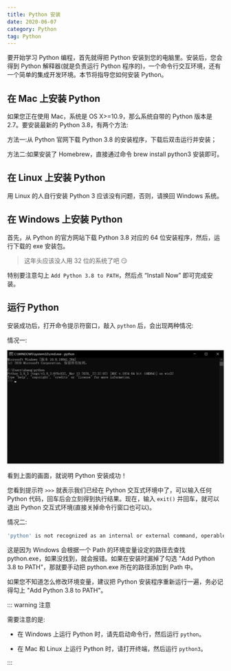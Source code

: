 ```yaml
---
title: Python 安装
date: 2020-06-07
category: Python
tag: Python
---
```


要开始学习 Python 编程，首先就得把 Python 安装到您的电脑里。安装后，您会得到 Python 解释器(就是负责运行 Python 程序的)，一个命令行交互环境，还有一个简单的集成开发环境。本节将指导您如何安装 Python。

## 在 Mac 上安装 Python

如果您正在使用 Mac，系统是 OS X>=10.9，那么系统自带的 Python 版本是 2.7。要安装最新的 Python 3.8，有两个方法:

方法一:从 Python 官网下载 Python 3.8 的安装程序，下载后双击运行并安装；

方法二:如果安装了 Homebrew，直接通过命令 brew install python3 安装即可。

## 在 Linux 上安装 Python

用 Linux 的人自行安装 Python 3 应该没有问题，否则，请换回 Windows 系统。

## 在 Windows 上安装 Python

首先，从 Python 的官方网站下载 Python 3.8 对应的 64 位安装程序，然后，运行下载的 exe 安装包。

> 这年头应该没人用 32 位的系统了吧 :smirk:

特别要注意勾上 `Add Python 3.8 to PATH`，然后点 “Install Now” 即可完成安装。

## 运行 Python

安装成功后，打开命令提示符窗口，敲入 `python` 后，会出现两种情况:

情况一:

![示意图](./assets/cmd.png)

看到上面的画面，就说明 Python 安装成功！

您看到提示符 `>>>` 就表示我们已经在 Python 交互式环境中了，可以输入任何 Python 代码，回车后会立刻得到执行结果。现在，输入 `exit()` 并回车，就可以退出 Python 交互式环境(直接关掉命令行窗口也可以)。

情况二:

```sh
'python' is not recognized as an internal or external command, operable program or batch file.
```

这是因为 Windows 会根据一个 Path 的环境变量设定的路径去查找 python.exe，如果没找到，就会报错。如果在安装时漏掉了勾选 "Add Python 3.8 to PATH"，那就要手动把 python.exe 所在的路径添加到 Path 中。

如果您不知道怎么修改环境变量，建议把 Python 安装程序重新运行一遍，务必记得勾上 "Add Python 3.8 to PATH"。

::: warning 注意

需要注意的是:

- 在 Windows 上运行 Python 时，请先启动命令行，然后运行 `python`。

- 在 Mac 和 Linux 上运行 Python 时，请打开终端，然后运行 `python3`。

:::
